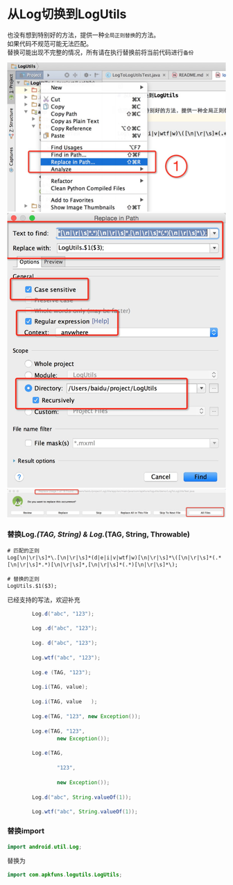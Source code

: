 # 从Log切换到LogUtils

也没有想到特别好的方法，提供一种`全局正则替换`的方法。<br/>
如果代码不规范可能无法匹配。<br/>
替换可能出现不完整的情况，所有请在执行替换前将当前代码进行`备份`

<img src="../screenshot/log/log_step_1.png" width="600px"/><br/>
<img src="../screenshot/log/log_step_2.png" width="600px"/><br/>
<img src="../screenshot/log/log_step_3.png" width="600px"/><br/>

### 替换Log.*(TAG, String)  &  Log.*(TAG, String, Throwable) 

```
# 匹配的正则
Log[\n|\r|\s]*\.[\n|\r|\s]*(d|e|i|v|wtf|w)[\n|\r|\s]*\([\n|\r|\s]*(.*[\n|\r|\s]*.*)[\n|\r|\s]*,[\n|\r|\s]*(.*)[\n|\r|\s]*\);

# 替换的正则
LogUtils.$1($3);
```

已经支持的写法，欢迎补充
```java
	    Log.d("abc", "123");

        Log .d("abc", "123");

        Log. d("abc", "123");

        Log.wtf("abc", "123");

        Log.e (TAG, "123");

        Log.i(TAG, value);

        Log.i(TAG, value   );

        Log.e(TAG, "123", new Exception());

        Log.e(TAG, "123",
                new Exception());

        Log.e(TAG,

                "123",

                new Exception());

        Log.d("abc", String.valueOf(1));

        Log.wtf("abc", String.valueOf(1));
```


### 替换import
```java
import android.util.Log;
```

替换为
```java
import com.apkfuns.logutils.LogUtils;
```